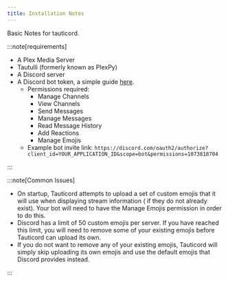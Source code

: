 ```yaml
---
title: Installation Notes
---
```


Basic Notes for tauticord.

:::note[requirements]

- A Plex Media Server
- Tautulli (formerly known as PlexPy)
- A Discord server
- A Discord bot token, a simple guide [here](https://www.digitaltrends.com/gaming/how-to-make-a-discord-bot/).
  - Permissions required:
    - Manage Channels
    - View Channels
    - Send Messages
    - Manage Messages
    - Read Message History
    - Add Reactions
    - Manage Emojis
  - Example bot invite link: `https://discord.com/oauth2/authorize?client_id=YOUR_APPLICATION_ID&scope=bot&permissions=1073818704`

:::

:::note[Common Issues]

- On startup, Tauticord attempts to upload a set of custom emojis that it will use when displaying stream information ( if they do not already exist). Your bot will need to have the Manage Emojis permission in order to do this.
- Discord has a limit of 50 custom emojis per server. If you have reached this limit, you will need to remove some of your existing emojis before Tauticord can upload its own.
- If you do not want to remove any of your existing emojis, Tauticord will simply skip uploading its own emojis and use the default emojis that Discord provides instead.

:::
